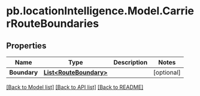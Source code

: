 # pb.locationIntelligence.Model.CarrierRouteBoundaries
## Properties

Name | Type | Description | Notes
------------ | ------------- | ------------- | -------------
**Boundary** | [**List&lt;RouteBoundary&gt;**](RouteBoundary.md) |  | [optional] 

[[Back to Model list]](../README.md#documentation-for-models) [[Back to API list]](../README.md#documentation-for-api-endpoints) [[Back to README]](../README.md)

